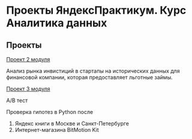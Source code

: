 # Проекты ЯндексПрактикум. Курс Аналитика данных
## Проекты
[Проект 2 модуля](https://github.com/pshsyz/Practicum_projects/blob/main/Project_2_module.ipynb)

Анализ рынка инвистиций в стартапы на исторических данных для финансовой компании, которая предоставляет льготные займы.

[Проект 3 модуля](https://github.com/pshsyz/Practicum_projects/blob/main/Project_3_module.ipynb)

A/B тест

Проверка гипотез в Python после
1. Яндекс книги в Москве и Санкт-Петербурге
2. Интернет-магазина BitMotion Kit

